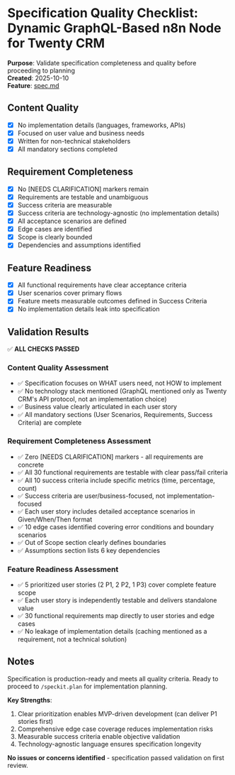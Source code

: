 # Specification Quality Checklist: Dynamic GraphQL-Based n8n Node for Twenty CRM

**Purpose**: Validate specification completeness and quality before proceeding to planning  
**Created**: 2025-10-10  
**Feature**: [spec.md](../spec.md)

## Content Quality

- [x] No implementation details (languages, frameworks, APIs)
- [x] Focused on user value and business needs
- [x] Written for non-technical stakeholders
- [x] All mandatory sections completed

## Requirement Completeness

- [x] No [NEEDS CLARIFICATION] markers remain
- [x] Requirements are testable and unambiguous
- [x] Success criteria are measurable
- [x] Success criteria are technology-agnostic (no implementation details)
- [x] All acceptance scenarios are defined
- [x] Edge cases are identified
- [x] Scope is clearly bounded
- [x] Dependencies and assumptions identified

## Feature Readiness

- [x] All functional requirements have clear acceptance criteria
- [x] User scenarios cover primary flows
- [x] Feature meets measurable outcomes defined in Success Criteria
- [x] No implementation details leak into specification

## Validation Results

✅ **ALL CHECKS PASSED**

### Content Quality Assessment
- ✅ Specification focuses on WHAT users need, not HOW to implement
- ✅ No technology stack mentioned (GraphQL mentioned only as Twenty CRM's API protocol, not an implementation choice)
- ✅ Business value clearly articulated in each user story
- ✅ All mandatory sections (User Scenarios, Requirements, Success Criteria) are complete

### Requirement Completeness Assessment
- ✅ Zero [NEEDS CLARIFICATION] markers - all requirements are concrete
- ✅ All 30 functional requirements are testable with clear pass/fail criteria
- ✅ All 10 success criteria include specific metrics (time, percentage, count)
- ✅ Success criteria are user/business-focused, not implementation-focused
- ✅ Each user story includes detailed acceptance scenarios in Given/When/Then format
- ✅ 10 edge cases identified covering error conditions and boundary scenarios
- ✅ Out of Scope section clearly defines boundaries
- ✅ Assumptions section lists 6 key dependencies

### Feature Readiness Assessment
- ✅ 5 prioritized user stories (2 P1, 2 P2, 1 P3) cover complete feature scope
- ✅ Each user story is independently testable and delivers standalone value
- ✅ 30 functional requirements map directly to user stories and edge cases
- ✅ No leakage of implementation details (caching mentioned as a requirement, not a technical solution)

## Notes

Specification is production-ready and meets all quality criteria. Ready to proceed to `/speckit.plan` for implementation planning.

**Key Strengths**:
1. Clear prioritization enables MVP-driven development (can deliver P1 stories first)
2. Comprehensive edge case coverage reduces implementation risks
3. Measurable success criteria enable objective validation
4. Technology-agnostic language ensures specification longevity

**No issues or concerns identified** - specification passed validation on first review.
